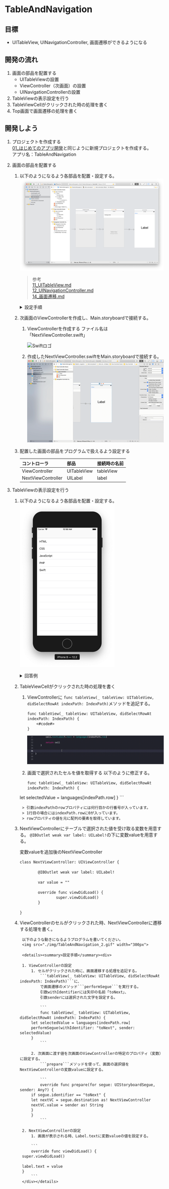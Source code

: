 # TableAndNavigation

## 目標
- UITableView, UINavigationController, 画面遷移ができるようになる

## 開発の流れ

1. 画面の部品を配置する
	- UITableViewの設置
	- ViewController（次画面）の設置
	- UINavigationControllerの設置
2. TableViewの表示設定を行う
3. TableViewCellがクリックされた時の処理を書く
2. Top画面で画面遷移の処理を書く

## 開発しよう

1. プロジェクトを作成する  
	[01_はじめてのアプリ開発](../01_はじめてのアプリ開発.md)と同じように新規プロジェクトを作成する。  
	アプリ名：TableAndNavigation
	
2. 画面の部品を配置する
	1. 以下のようになるよう各部品を配置・設定する。
		![Swiftロゴ](./img/TableAndNavigation.png)

		> 参考  
		> [11_UITableView.md](./各パーツ/11_UITableView.md)  
		> [12_UINavigationController.md](./各パーツ/12_UINavigationController.md)  
		> [14_画面遷移.md](./各パーツ/14_画面遷移.md)  

		<details><summary>設定手順</summary><div>
		
		1. UINavigationControllerを配置する
			![Swiftロゴ](./img/add_navi.gif)

		2. UITableViewを配置する
			![Swiftロゴ](./img/place_table.gif)

		3. UITableViewCellを配置する
			identifierに「cell」を設定する
			![Swiftロゴ](./img/place_cell.gif)
			
		4. 次画面を配置する。同時にLabelも設置する
			![Swiftロゴ](./img/place_next_vc.gif)
		
		5. Top画面から次画面への画面遷移の接続を行う
			identifierに「toNext」を設定する
			![Swiftロゴ](./img/con_top_to_next.gif)

		</div></details>

	2. 次画面のViewControllerを作成し、Main.storyboardで接続する。
		1. ViewControllerを作成する
			ファイル名は「NextViewController.swift」

			![Swiftロゴ](./img/create_next_vc.gif)

		2. 作成したNextViewController.swiftをMain.storyboardで接続する。
			![Swiftロゴ](./img/con_next_vc.gif)
		
	3. 配置した画面の部品をプログラムで扱えるよう設定する

		|コントローラ|部品|接続時の名前|
		|---|---|---|
		|ViewController|UITableView|tableView|
		|NextViewController|UILabel|label|
			
3. TableViewの表示設定を行う
	1. 以下のようになるよう各部品を配置・設定する。  
		<img src="./img/TableAndNavigation_1.png" width="300px">
		
		<details><summary>回答例</summary><div>
	
		```
		class ViewController: UIViewController, UITableViewDelegate, UITableViewDataSource {
    
    		@IBOutlet weak var tableView: UITableView!
    
    		let languages = ["HTML", "CSS", "JavaScript", "PHP", "Swift"]
    
    		override func viewDidLoad() {
        		super.viewDidLoad()
        
        		tableView.delegate = self
        		tableView.dataSource = self
    		}

    		func tableView(_ tableView: UITableView, numberOfRowsInSection section: Int) -> Int {
        		return languages.count
    		}
    
    		func tableView(_ tableView: UITableView, cellForRowAt indexPath: IndexPath) -> UITableViewCell {
        		let cell = tableView.dequeueReusableCell(withIdentifier: "cell", for: indexPath)
        
        		cell.textLabel?.text = languages[indexPath.row]
        
        		return cell
    		}
		}
		```
		</div></details>

	4. TableViewCellがクリックされた時の処理を書く
		1. ViewControllerに ```func tableView(_ tableView: UITableView, didSelectRowAt indexPath: IndexPath)```メソッドを追記する。

			```
			func tableView(_ tableView: UITableView, didSelectRowAt indexPath: IndexPath) {
				<#code#>
			}
			```

			![Swiftロゴ](./img/write_didsele.gif)

		2. 画面で選択されたセルを値を取得する
			以下のように修正する。
			```
			func tableView(_ tableView: UITableView, didSelectRowAt indexPath: IndexPath) {
        let selectedValue = languages[indexPath.row]
    	}
			```

			> 引数indexPathのrowプロパティには何行目かの行番号が入っています。  
			> 1行目の場合にはindexPath.rowに0が入っています。  
			> rowプロパティの値を元に配列の要素を取得しています。

	5. NextViewControllerにテーブルで選択された値を受け取る変数を用意する。
		```@IBOutlet weak var label: UILabel!```の下に変数valueを用意する。  
		
		変数valueを追加後のNextViewController

		```
		class NextViewController: UIViewController {

				@IBOutlet weak var label: UILabel!
				
				var value = ""
				
				override func viewDidLoad() {
						super.viewDidLoad()
				}

		}
		```

	6. ViewControllerのセルがクリックされた時、NextViewControllerに遷移する処理を書く。

			以下のような動きになるようプログラムを書いてください。
			<img src="./img/TableAndNavigation_2.gif" width="300px">

			<details><summary>設定手順</summary><div>
		
			1. ViewControllerの設定
				1. セルがクリックされた時に、画面遷移する処理を追記する。
					```tableView(_ tableView: UITableView, didSelectRowAt indexPath: IndexPath)```に、  
					で画面遷移のメソッド```performSegue```を実行する。  
					引数withIdentifierには矢印の名前「toNext」、  
					引数senderには選択された文字を設定する。

					```
					func tableView(_ tableView: UITableView, didSelectRowAt indexPath: IndexPath) {
        		let selectedValue = languages[indexPath.row]
        		performSegue(withIdentifier: "toNext", sender: selectedValue)
    			}
					```

				2. 次画面に渡す値を次画面のViewControllerの特定のプロパティ（変数）に設定する。
					```prepare```メソッドを使って、画面の選択値をNextViewControllerの変数valueに設定する。

					```
					override func prepare(for segue: UIStoryboardSegue, sender: Any?) {
        		if segue.identifier == "toNext" {
            	let nextVC = segue.destination as! NextViewController
            	nextVC.value = sender as! String
        		}
    			}
					```

			2. NextViewControllerの設定
				1. 画面が表示される時、Label.textに変数valueの値を設定する。

				```
				override func viewDidLoad() {
        	super.viewDidLoad()
        
        	label.text = value
    		}
				```
			</div></details>